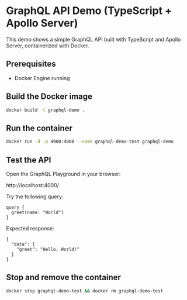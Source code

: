 # GraphQL API Demo (TypeScript + Apollo Server)

This demo shows a simple GraphQL API built with TypeScript and Apollo Server, containerized with Docker.

## Prerequisites

- Docker Engine running

## Build the Docker image

```sh
docker build -t graphql-demo .
```

## Run the container

```sh
docker run -d -p 4000:4000 --name graphql-demo-test graphql-demo
```

## Test the API

Open the GraphQL Playground in your browser:

http://localhost:4000/

Try the following query:

```
query {
  greet(name: "World")
}
```

Expected response:

```
{
  "data": {
    "greet": "Hello, World!"
  }
}
```

## Stop and remove the container

```sh
docker stop graphql-demo-test && docker rm graphql-demo-test
```

